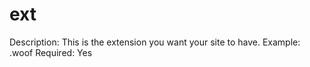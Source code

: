 # ext

Description: This is the extension you want your site to have.
Example: .woof
Required: Yes

